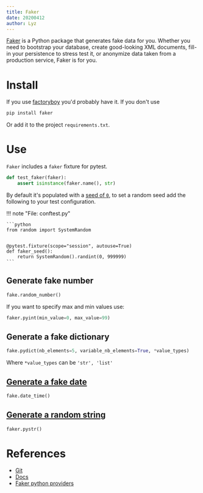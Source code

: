 ```yaml
---
title: Faker
date: 20200412
author: Lyz
---
```


[Faker](https://faker.readthedocs.io/en/master/) is a Python package that
generates fake data for you. Whether you need to bootstrap your database, create
good-looking XML documents, fill-in your persistence to stress test it, or
anonymize data taken from a production service, Faker is for you.

# Install

If you use [factoryboy](factoryboy.md) you'd probably have it. If you don't use

```bash
pip install faker
```

Or add it to the project `requirements.txt`.


# Use

`Faker` includes a `faker` fixture for pytest.

```python
def test_faker(faker):
    assert isinstance(faker.name(), str)
```

By default it's populated with a [seed of
`0`](https://faker.readthedocs.io/en/master/pytest-fixtures.html#seeding-configuration),
to set a random seed add the following to your test configuration.

!!! note "File: conftest.py"

    ```python
    from random import SystemRandom


    @pytest.fixture(scope="session", autouse=True)
    def faker_seed():
        return SystemRandom().randint(0, 999999)
    ```

## Generate fake number

```python
fake.random_number()
```

If you want to specify max and min values use:

```python
faker.pyint(min_value=0, max_value=99)
```

## Generate a fake dictionary

```python
fake.pydict(nb_elements=5, variable_nb_elements=True, *value_types)
```

Where `*value_types` can be `'str', 'list'`


## [Generate a fake date](https://faker.readthedocs.io/en/master/providers/faker.providers.date_time.html)

```python
fake.date_time()
```

## [Generate a random string](https://faker.readthedocs.io/en/master/providers/faker.providers.python.html#faker.providers.python.Provider.pystr)

```python
faker.pystr()
```

# References

* [Git](https://github.com/joke2k/faker)
* [Docs](https://faker.readthedocs.io/en/master/)
* [Faker python
   providers](https://faker.readthedocs.io/en/master/providers/faker.providers.python.html)
